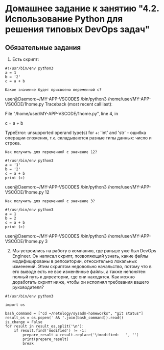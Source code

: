 # Домашнее задание к занятию "4.2. Использование Python для решения типовых DevOps задач"
## Обязательные задания


1. Есть скрипт:
```
#!/usr/bin/env python3
a = 1
b = '2'
c = a + b
```

    Какое значение будет присвоено переменной c?
    
user@Daemon:~/MY-APP-VSCODE$ /bin/python3 /home/user/MY-APP-VSCODE/1home.py
Traceback (most recent call last):

File "/home/user/MY-APP-VSCODE/1home.py", line 4, in <module>
  
c = a + b
  
TypeError: unsupported operand type(s) for +: 'int' and 'str' - ошибка операции сложения, т.к. складываются разные типы данных: число и строка.
    
    Как получить для переменной c значение 12?
```  
#!/usr/bin/env python3
a = '1'
b = '2'
c = a + b
print (c)
```
user@Daemon:~/MY-APP-VSCODE$ /bin/python3 /home/user/MY-APP-VSCODE/1home.py
12

    Как получить для переменной c значение 3?
```  
#!/usr/bin/env python3
a = 1
b = 2
c = a + b
print (c)
```
user@Daemon:~/MY-APP-VSCODE$ /bin/python3 /home/user/MY-APP-VSCODE/1home.py
3

2. Мы устроились на работу в компанию, где раньше уже был DevOps Engineer. Он написал скрипт, позволяющий узнать, какие файлы модифицированы в репозитории, относительно локальных изменений. Этим скриптом недовольно начальство, потому что в его выводе есть не все изменённые файлы, а также непонятен полный путь к директории, где они находятся. Как можно доработать скрипт ниже, чтобы он исполнял требования вашего руководителя?
```
#!/usr/bin/env python3

import os

bash_command = ["cd ~/netology/sysadm-homeworks", "git status"]
result_os = os.popen(' && '.join(bash_command)).read()
is_change = False
for result in result_os.split('\n'):
    if result.find('modified') != -1:
        prepare_result = result.replace('\tmodified:   ', '')
        print(prepare_result)
        break
```
